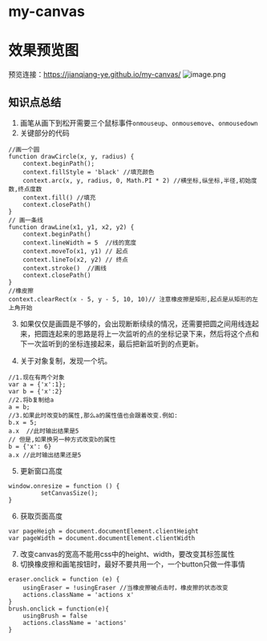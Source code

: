# my-canvas
# 效果预览图
预览连接：https://jianqiang-ye.github.io/my-canvas/
![image.png](https://upload-images.jianshu.io/upload_images/15770018-89714ea5327a4e68.png?imageMogr2/auto-orient/strip%7CimageView2/2/w/1240)
## 知识点总结
1. 画笔从画下到松开需要三个鼠标事件`onmouseup`、`onmousemove`、`onmousedown`
2. 关键部分的代码
```
//画一个圆
function drawCircle(x, y, radius) {
    context.beginPath();
    context.fillStyle = 'black' //填充颜色
    context.arc(x, y, radius, 0, Math.PI * 2) //横坐标,纵坐标,半径,初始度数,终点度数
    context.fill() //填充
    context.closePath()
}
// 画一条线
function drawLine(x1, y1, x2, y2) {
    context.beginPath()
    context.lineWidth = 5  //线的宽度
    context.moveTo(x1, y1) // 起点
    context.lineTo(x2, y2) // 终点
    context.stroke()  //画线
    context.closePath()
}
//橡皮擦
context.clearRect(x - 5, y - 5, 10, 10)// 注意橡皮擦是矩形,起点是从矩形的左上角开始
```
3. 如果仅仅是画圆是不够的，会出现断断续续的情况，还需要把圆之间用线连起来，把圆连起来的思路是将上一次监听的点的坐标记录下来，然后将这个点和下一次监听到的坐标连接起来，最后把新监听到的点更新。

4. 关于对象复制，发现一个坑。
```
//1.现在有两个对象
var a = {'x':1};
var b = {'x':2}
//2.将b复制给a
a = b;
//3.如果此时改变b的属性,那么a的属性值也会跟着改变.例如:
b.x = 5;
a.x  //此时输出结果是5
// 但是,如果换另一种方式改变b的属性
b = {'x': 6}
a.x //此时输出结果还是5
```
5. 更新窗口高度
```
window.onresize = function () {
         setCanvasSize();
}
```
6. 获取页面高度
```
var pageHeigh = document.documentElement.clientHeight
var pageWidth = document.documentElement.clientWidth
```
7. 改变canvas的宽高不能用css中的height、width，要改变其标签属性
8. 切换橡皮擦和画笔按钮时，最好不要共用一个，一个button只做一件事情
```
eraser.onclick = function (e) {
    usingEraser = !usingEraser //当橡皮擦被点击时，橡皮擦的状态改变
    actions.className = 'actions x'
}
brush.onclick = function(e){
    usingBrush = false
    actions.className = 'actions'
}
```
